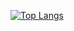 [![Top Langs](https://github-readme-stats.vercel.app/api/top-langs/?username=cm-dyoshikawa
)](https://github.com/anuraghazra/github-readme-stats)
